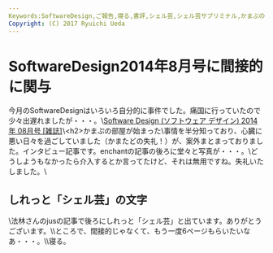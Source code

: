 ```yaml
---
Keywords:SoftwareDesign,ご報告,寝る,書評,シェル芸,シェル芸サブリミナル,かまぷの部屋
Copyright: (C) 2017 Ryuichi Ueda
---
```

# SoftwareDesign2014年8月号に間接的に関与
今月のSoftwareDesignはいろいろ自分的に事件でした。痛国に行っていたので少々出遅れましたが・・・。\\<a href="http://www.amazon.co.jp/gp/product/B00CGPKEQC/ref=as_li_ss_tl?ie=UTF8&camp=247&creative=7399&creativeASIN=B00CGPKEQC&linkCode=as2&tag=ryuichiueda-22">Software Design (ソフトウェア デザイン) 2014年 08月号 [雑誌]</a><img src="http://ir-jp.amazon-adsystem.com/e/ir?t=ryuichiueda-22&l=as2&o=9&a=B00CGPKEQC" width="1" height="1" border="0" alt="" style="border:none !important; margin:0px !important;" />\\\<h2>かまぷの部屋が始まった</h2>\\事情を半分知っており、心臓に悪い日々を過ごしていました（かまたどの失礼！）が、案外まとまっておりました。インタビュー記事です。enchantの記事の後ろに堂々と写真が・・・。\\どうしようもなかったら介入するとか言ってたけど、それは無用ですね。失礼いたしました。\\<h2>しれっと「シェル芸」の文字</h2>\\法林さんのjusの記事で後ろにしれっと「シェル芸」と出ています。ありがとうございます。\\\ところで、間接的じゃなくて、もう一度6ページもらいたいなあ・・・。\\\\寝る。
